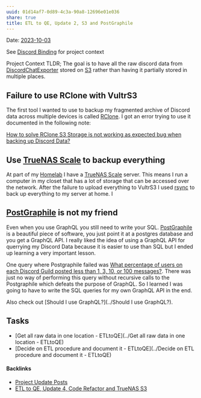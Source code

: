```yaml
---
uuid: 01d14af7-0d89-4c3a-90a8-12696e01e036
share: true
title: ETL to QE, Update 2, S3 and PostGraphile
---
```

Date: [2023-10-03](../2023-10-03)

See [Discord Binding](../1c376bfd-75ef-4c0d-9e23-3680653de55f) for project context

Project Context TLDR; The goal is to have all the raw discord data from [DiscordChatExporter](../96e29692-2bcb-48eb-90fd-3cd8fdd986c3) stored on [S3](../cc64a399-1cbe-44ee-ab4a-f36343a593ff) rather than having it partially stored in multiple places.
## Failure to use RClone with VultrS3

The first tool I wanted to use to backup my fragmented archive of Discord data across multiple devices is called [RClone](../253c9f0b-fdaf-41e4-ae0b-584e2bc15cee). I got an error trying to use it documented in the following note:

[How to solve RClone S3 Storage is not working as expected bug when backing up Discord Data?](../7653ea39-650c-4c3e-af9a-f322ed27f2ce)

## Use [TrueNAS Scale](../1fc6c96f-fcb0-40d9-9b57-0645b09dbc92) to backup everything

At part of my [Homelab](../596226d9-9379-401a-a131-20902c02f99d) I have a [TrueNAS Scale](../1fc6c96f-fcb0-40d9-9b57-0645b09dbc92) server. This means I run a computer in my closet that has a lot of storage that can be accessed over the network. After the failure to upload everything to VultrS3 I used [rsync](../83b61328-cd0a-426a-bded-e3897e67204b) to back up everything to my server at home. I

## [PostGraphile](../314a79d7-8c7a-4b68-9f5d-eb161de21e8a) is not my friend

Even when you use GraphQL you still need to write your SQL. [PostGraphile](../314a79d7-8c7a-4b68-9f5d-eb161de21e8a) is a beautiful piece of software, you just point it at a postgres database and you get a GraphQL API. I really liked the idea of using a GraphQL API for querrying my Discord Data because it is easier to use than SQL but I ended up learning a very important lesson.

One query where Postgraphile failed was [What percentage of users on each Discord Guild posted less than 1, 3, 10, or 100 messages?](../fb38895a-faca-42e7-8e40-416fe115a9ee). There was just no way of performing this query without recursive calls to the Postgraphile which defeats the purpose of GraphQL. So I learned I was going to have to write the SQL queries for my own GraphQL API in the end.

Also check out [Should I use GraphQL?](../Should I use GraphQL?).

## Tasks

* [Get all raw data in one location - ETLtoQE](../Get all raw data in one location - ETLtoQE)
* [Decide on ETL procedure and document it - ETLtoQE](../Decide on ETL procedure and document it - ETLtoQE)


#### Backlinks

* [Project Update Posts](/4c45797f-8d43-4277-a5c1-de8df9aa7876)
* [ETL to QE, Update 4, Code Refactor and TrueNAS S3](/d59dbed7-08bd-462e-8f87-24a80c791f46)